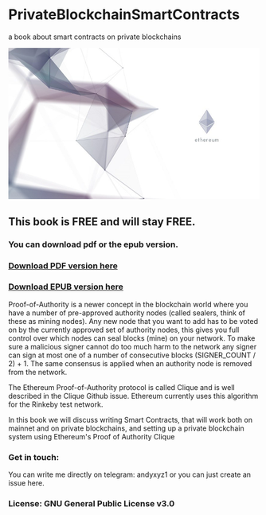 # PrivateBlockchainSmartContracts
a book about smart contracts on private blockchains

<img src="https://github.com/AndreiD/PrivateBlockchainSmartContracts/raw/master/ethereumwallpaper.jpg">

## This book is FREE and will stay FREE. 
### You can download pdf or the epub version.

### <a href="https://github.com/AndreiD/PrivateBlockchainSmartContracts/raw/master/My%20Ethereum%20Book.pdf">Download PDF version here</a>
### <a href="https://github.com/AndreiD/PrivateBlockchainSmartContracts/raw/master/My%20Ethereum%20Book.epub">Download EPUB version here</a>

Proof-of-Authority is a newer concept in the blockchain world where you have a number of pre-approved authority nodes (called sealers, think of these as mining nodes). 
Any new node that you want to add has to be voted on by the currently approved set of authority nodes, this gives you full control over which nodes can seal blocks (mine) on your network. 
To make sure a malicious signer cannot do too much harm to the network any signer can sign at most one of a number of consecutive blocks 
(SIGNER_COUNT / 2) + 1. The same consensus is applied when an authority node is removed from the network.

The Ethereum Proof-of-Authority protocol is called Clique and is well described in the Clique Github issue. Ethereum currently uses this algorithm for the Rinkeby test network.

In this book we will discuss writing Smart Contracts, that will work both on mainnet and on private blockchains, and setting up a private blockchain system using Ethereum's Proof of Authority Clique

### Get in touch:

You can write me directly on telegram: andyxyz1
or you can just create an issue here.

### License: GNU General Public License v3.0
